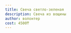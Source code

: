 ```yaml
---
title: Свеча светло-зеленая
description: Свеча из вощины
author: волонтер
cost: 4500₸
---
```

